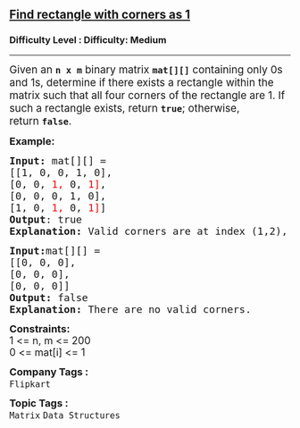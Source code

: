 <h2><a href="https://www.geeksforgeeks.org/problems/find-rectangle-with-corners-as-1--141631/1?_gl=1*p2uk49*_up*MQ..*_gs*MQ..&gclid=Cj0KCQjwxdXBBhDEARIsAAUkP6hLchjJNo-9-E1y3sGUXraAr9qwUlgCpgZMyecJ9aluQEVdvw2WGKAaAiPgEALw_wcB&gbraid=0AAAAAC9yBkDPcXI8PMOUD048RGMGc84Ct">Find rectangle with corners as 1</a></h2><h3>Difficulty Level : Difficulty: Medium</h3><hr><div class="problems_problem_content__Xm_eO"><p><span style="font-size: 14pt;">Given an&nbsp;<strong><code data-start="97" data-end="104">n x m</code></strong>&nbsp;binary matrix&nbsp;<strong><code data-start="119" data-end="124">mat[][]</code></strong>&nbsp;containing only 0s and 1s, determine if there exists a rectangle within the matrix such that all four corners of the rectangle are 1. If such a rectangle exists, return&nbsp;<strong><code data-start="294" data-end="300" data-is-only-node="">true</code></strong>; otherwise, return&nbsp;<strong><code data-start="320" data-end="327">false</code></strong>.</span></p>
<p><strong><span style="font-size: 18px;">Example:</span></strong></p>
<pre><span style="font-size: 18px;"><strong>Input: </strong>mat[][] =<br>[[1, 0, 0, 1, 0],
[0, 0, <span style="color: #ff0000;">1,</span> 0, <span style="color: #ff0000;">1]</span>,
[0, 0, 0, 1, 0], 
[1, 0, <span style="color: #ff0000;">1,</span> 0, <span style="color: #ff0000;">1]</span>] </span>
<span style="font-size: 18px;"><strong>Output</strong>: true
<strong>Explanation: </strong>Valid corners are at index (1,2), (1,4), (3,2), (3,4) </span></pre>
<pre><span style="font-size: 18px;"><strong>Input:</strong>mat[][] =<br>[[0, 0, 0],
[0, 0, 0],
[0, 0, 0]]
<strong>Output: </strong>false<br><strong>Explanation: </strong>There are no valid corners.</span></pre>
<p><span style="font-size: 18px;"><strong>Constraints:</strong><br>1 &lt;= n, m &lt;= 200<br>0 &lt;= mat[i] &lt;= 1</span></p></div><p><span style=font-size:18px><strong>Company Tags : </strong><br><code>Flipkart</code>&nbsp;<br><p><span style=font-size:18px><strong>Topic Tags : </strong><br><code>Matrix</code>&nbsp;<code>Data Structures</code>&nbsp;